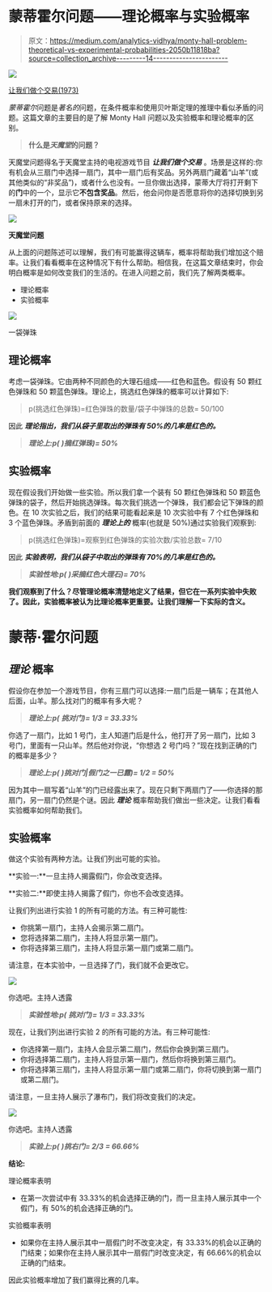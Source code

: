 # 蒙蒂霍尔问题——理论概率与实验概率

> 原文：<https://medium.com/analytics-vidhya/monty-hall-problem-theoretical-vs-experimental-probabilities-2050b11818ba?source=collection_archive---------14----------------------->

![](img/8d0d09b0c23bd95042d0922796901c57.png)

[让我们做个交易(1973)](https://www.youtube.com/watch?v=hQpbsD5IueA)

*蒙蒂霍尔*问题是*著名的*问题，在条件概率和使用贝叶斯定理的推理中看似矛盾的问题。这篇文章的主要目的是了解 Monty Hall 问题以及实验概率和理论概率的区别。

> **什么是*天魔堂*的问题？**

天魔堂问题得名于天魔堂主持的电视游戏节目 ***让我们做个交易*** 。场景是这样的:你有机会从三扇门中选择一扇门，其中一扇门后有奖品。另外两扇门藏着“山羊”(或其他类似的“非奖品”)，或者什么也没有。一旦你做出选择，蒙蒂大厅将打开剩下的**门**中的一个，显示它**不包含奖品**。然后，他会问你是否愿意将你的选择切换到另一扇未打开的门，或者保持原来的选择。

![](img/08b29776d93065f7850b35ef29a38813.png)

**天魔堂问题**

从上面的问题陈述可以理解，我们有可能赢得这辆车，概率将帮助我们增加这个赔率。让我们看看概率在这种情况下有什么帮助。相信我，在这篇文章结束时，你会明白概率是如何改变我们的生活的。在进入问题之前，我们先了解两类概率。

*   理论概率
*   实验概率

![](img/4a5e6c95a564a0907cc54bc1d7e9ecf4.png)

一袋弹珠

## 理论概率

考虑一袋弹珠。它由两种不同颜色的大理石组成——红色和蓝色。假设有 50 颗红色弹珠和 50 颗蓝色弹珠。理论上，挑选红色弹珠的概率可以计算如下:

> p(挑选红色弹珠)=红色弹珠的数量/袋子中弹珠的总数= 50/100

因此 ***理论指出，我们从袋子里取出的弹珠有 50%的几率是红色的。***

> ***理论上:p(*** ***)摘红弹珠)= 50%***

## 实验概率

现在假设我们开始做一些实验。所以我们拿一个装有 50 颗红色弹珠和 50 颗蓝色弹珠的袋子，然后开始挑选弹珠。每次我们挑选一个弹珠，我们都会记下弹珠的颜色。在 10 次实验之后，我们的结果可能看起来是 10 次实验中有 7 个红色弹珠和 3 个蓝色弹珠。矛盾到前面的 ***理论上的*** 概率(也就是 50%)通过实验我们观察到:

> p(挑选红色弹珠)=观察到红色弹珠的实验次数/实验总数= 7/10

因此 ***实验表明，我们从袋子中取出的弹珠有 70%的几率是红色的。***

> ***实验性地:p(*** ***)采摘红色大理石)= 70%***

**我们观察到了什么？尽管理论概率清楚地定义了结果，但它在一系列实验中失败了。因此，实验概率被认为比理论概率更重要。让我们理解一下实际的含义。**

# 蒙蒂·霍尔问题

## ***理论*** 概率

假设你在参加一个游戏节目，你有三扇门可以选择:一扇门后是一辆车；在其他人后面，山羊。那么找对门的概率有多大呢？

> ***理论上:p(*** ***挑对门)= 1/3 = 33.33%***

你选了一扇门，比如 1 号门，主人知道门后是什么，他打开了另一扇门，比如 3 号门，里面有一只山羊。然后他对你说，“你想选 2 号门吗？”现在找到正确的门的概率是多少？

> ***理论上:p(*** ***)挑对门|假门之一已露)= 1/2 = 50%***

因为其中一扇写着“山羊”的门已经露出来了。现在只剩下两扇门了——你选择的那扇门，另一扇门仍然是个谜。因此 ***理论*** 概率帮助我们做出一些决定。让我们看看实验概率如何帮助我们。

## 实验概率

做这个实验有两种方法。让我们列出可能的实验。

**实验一:**一旦主持人揭露假门，你会改变选择。

**实验二:**即使主持人揭露了假门，你也不会改变选择。

让我们列出进行实验 1 的所有可能的方法。有三种可能性:

*   你挑第一扇门，主持人会揭示第二扇门。
*   您将选择第二扇门，主持人将显示第一扇门。
*   你将选择第三扇门，主持人将显示第一扇门或第二扇门。

请注意，在本实验中，一旦选择了门，我们就不会更改它。

![](img/feee471697351c6815d8f952344eb439.png)

你选吧。主持人透露

> ***实验性地:p(*** ***挑对门)= 1/3 = 33.33%***

现在，让我们列出进行实验 2 的所有可能的方法。有三种可能性:

*   你选择第一扇门，主持人会显示第二扇门，然后你会换到第三扇门。
*   你将选择第二扇门，主持人将显示第一扇门，然后你将换到第三扇门。
*   你将选择第三扇门，主持人将显示第一扇门或第二扇门，你将切换到第一扇门或第二扇门。

请注意，一旦主持人展示了瀑布门，我们将改变我们的决定。

![](img/52ac20252d08bb1fbd5ff4c2a826ccda.png)

你选吧。主持人透露

> ***实验上:p(*** ***)挑右门= 2/3 = 66.66%***

**结论:**

理论概率表明

*   在第一次尝试中有 33.33%的机会选择正确的门，而一旦主持人展示其中一个假门，有 50%的机会选择正确的门。

实验概率表明

*   如果你在主持人展示其中一扇假门时不改变决定，有 33.33%的机会以正确的门结束；如果你在主持人展示其中一扇假门时改变决定，有 66.66%的机会以正确的门结束。

因此实验概率增加了我们赢得比赛的几率。